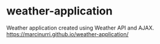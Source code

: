 # weather-application
Weather application created using Weather API and AJAX.
https://marcinurri.github.io/weather-application/
